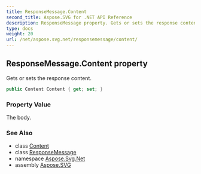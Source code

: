 ```yaml
---
title: ResponseMessage.Content
second_title: Aspose.SVG for .NET API Reference
description: ResponseMessage property. Gets or sets the response content
type: docs
weight: 20
url: /net/aspose.svg.net/responsemessage/content/
---
```

## ResponseMessage.Content property

Gets or sets the response content.

```csharp
public Content Content { get; set; }
```

### Property Value

The body.

### See Also

* class [Content](../../content/)
* class [ResponseMessage](../)
* namespace [Aspose.Svg.Net](../../../aspose.svg.net/)
* assembly [Aspose.SVG](../../../)

